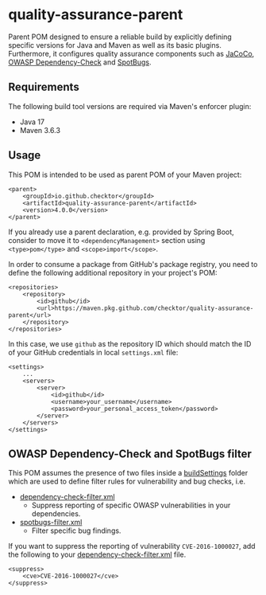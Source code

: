 # quality-assurance-parent

Parent POM designed to ensure a reliable build by explicitly defining specific versions for Java and Maven as well as its basic plugins. Furthermore, it configures quality assurance components such as [JaCoCo](https://github.com/jacoco/jacoco), [OWASP Dependency-Check](https://github.com/jeremylong/DependencyCheck) and [SpotBugs](https://github.com/spotbugs/spotbugs).

## Requirements

The following build tool versions are required via Maven's enforcer plugin:

* Java 17
* Maven 3.6.3

## Usage

This POM is intended to be used as parent POM of your Maven project:

```
<parent>
    <groupId>io.github.checktor</groupId>
    <artifactId>quality-assurance-parent</artifactId>
    <version>4.0.0</version>
</parent>
```

If you already use a parent declaration, e.g. provided by Spring Boot, consider to move it to `<dependencyManagement>` section using `<type>pom</type>` and `<scope>import</scope>`.

In order to consume a package from GitHub's package registry, you need to define the following additional repository in your project's POM:

```
<repositories>
    <repository>
        <id>github</id>
        <url>https://maven.pkg.github.com/checktor/quality-assurance-parent</url>
    </repository>
</repositories>
```

In this case, we use `github` as the repository ID which should match the ID of your GitHub credentials in local `settings.xml` file:

```
<settings>
    ...
    <servers>
        <server>
            <id>github</id>
            <username>your_username</username>
            <password>your_personal_access_token</password>
        </server>
    </servers>
</settings>
```

## OWASP Dependency-Check and SpotBugs filter

This POM assumes the presence of two files inside a [buildSettings](buildSettings/) folder which are used to define filter rules for vulnerability and bug checks, i.e.

* [dependency-check-filter.xml](buildSettings/dependency-check-filter.xml)
    * Suppress reporting of specific OWASP vulnerabilities in your dependencies.
* [spotbugs-filter.xml](buildSettings/spotbugs-filter.xml)
    * Filter specific bug findings.

If you want to suppress the reporting of vulnerability `CVE-2016-1000027`, add the following to your [dependency-check-filter.xml](buildSettings/dependency-check-filter.xml) file.

```
<suppress>
    <cve>CVE-2016-1000027</cve>
</suppress>